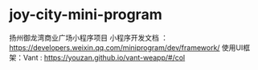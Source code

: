 # joy-city-mini-program
扬州御龙湾商业广场小程序项目
小程序开发文档 ： https://developers.weixin.qq.com/miniprogram/dev/framework/
使用UI框架：Vant : https://youzan.github.io/vant-weapp/#/col
